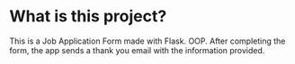 # What is this project?
This is a Job Application Form made with Flask. OOP.
After completing the form, the app sends a thank you email 
with the information provided.
